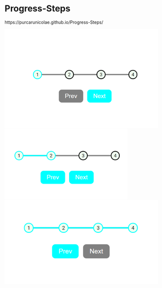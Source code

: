 # Progress-Steps
<p>https://purcarunicolae.github.io/Progress-Steps/</p>
<img src="Images/img1.PNG" width=500px>
<img src="Images/img2.PNG" width=400px>
<img src="Images/img3.PNG" width=500px>
